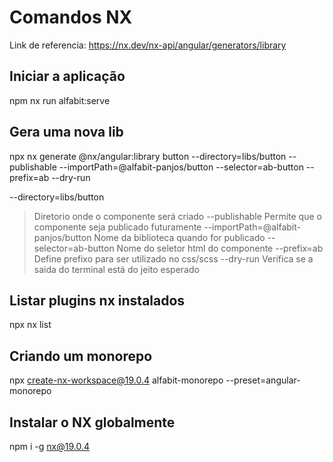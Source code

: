 # Comandos NX

Link de referencia: https://nx.dev/nx-api/angular/generators/library

## Iniciar a aplicação

npm nx run alfabit:serve


## Gera uma nova lib

npx nx generate @nx/angular:library button --directory=libs/button --publishable --importPath=@alfabit-panjos/button --selector=ab-button --prefix=ab --dry-run

--directory=libs/button
  > Diretorio onde o componente será criado
--publishable
  > Permite que o componente seja publicado futuramente
--importPath=@alfabit-panjos/button
  > Nome da biblioteca quando for publicado
--selector=ab-button
  > Nome do seletor html do componente
--prefix=ab
  > Define prefixo para ser utilizado no css/scss
--dry-run
  > Verifica se a saida do terminal está do jeito esperado

## Listar plugins nx instalados

npx nx list

## Criando um monorepo

npx create-nx-workspace@19.0.4 alfabit-monorepo --preset=angular-monorepo

## Instalar o NX globalmente

npm i -g nx@19.0.4
